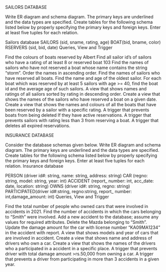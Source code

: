 SAILORS DATABASE

Write ER diagram and schema diagram. The primary keys are underlined and the data types are specified. Create tables for the following schema listed below by properly specifying the primary keys and foreign keys. Enter at least five tuples for each relation.

Sailors database
SAILORS (sid, sname, rating, age)
BOAT(bid, bname, color)
RSERVERS (sid, bid, date)
Queries, View and Trigger

Find the colours of boats reserved by Albert
Find all sailor id’s of sailors who have a rating of at least 8 or reserved boat 103
Find the names of sailors who have not reserved a boat whose name contains the string “storm”. Order the names in ascending order.
Find the names of sailors who have reserved all boats.
Find the name and age of the oldest sailor.
For each boat which was reserved by at least 5 sailors with age >= 40, find the boat id and the average age of such sailors.
A view that shows names and ratings of all sailors sorted by rating in descending order.
Create a view that shows the names of the sailors who have reserved a boat on a given date.
Create a view that shows the names and colours of all the boats that have been reserved by a sailor with a specific rating.
A trigger that prevents boats from being deleted If they have active reservations.
A trigger that prevents sailors with rating less than 3 from reserving a boat.
A trigger that deletes all expired reservations.

INSURANCE DATABASE

Consider the database schemas given below. Write ER diagram and schema diagram. The primary keys are underlined and the data types are specified. Create tables for the following schema listed below by properly specifying the primary keys and foreign keys. Enter at least five tuples for each relation.
Insurance database

PERSON (driver id#: string, name: string, address: string)
CAR (regno: string, model: string, year: int)
ACCIDENT (report_ number: int, acc_date: date, location: string)
OWNS (driver id#: string, regno: string)
PARTICIPATED(driver id#:string, regno:string, report_ number: int,damage_amount: int)
Queries, View and Trigger

Find the total number of people who owned cars that were involved in accidents in 2021.
Find the number of accidents in which the cars belonging to “Smith” were involved.
Add a new accident to the database; assume any values for required attributes.
Delete the Mazda belonging to “Smith”.
Update the damage amount for the car with license number “KA09MA1234” in the accident with report.
A view that shows models and year of cars that are involved in accident.
Create a view that shows name and address of drivers who own a car.
Create a view that shows the names of the drivers who a participated in a accident in a specific place.
A trigger that prevents driver with total damage amount >rs.50,000 from owning a car.
A trigger that prevents a driver from participating in more than 3 accidents in a given year.
